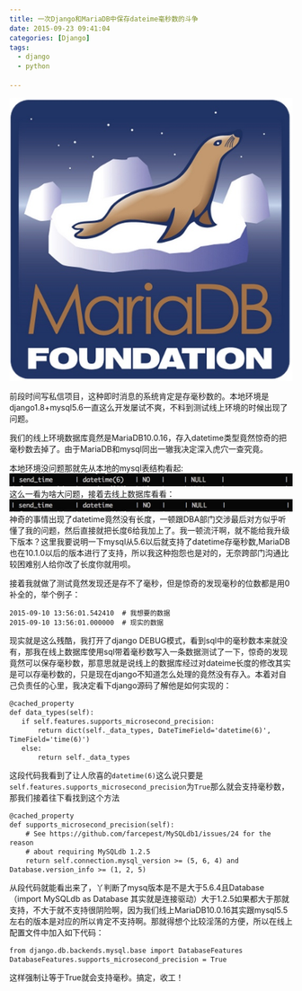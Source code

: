 ```yaml
---
title: 一次Django和MariaDB中保存dateime毫秒数的斗争
date: 2015-09-23 09:41:04
categories: [Django]
tags: 
  - django
  - python

---
```

![](/media/14429764677979.jpg)

前段时间写私信项目，这种即时消息的系统肯定是存毫秒数的。本地环境是django1.8+mysql5.6一直这么开发屡试不爽，不料到测试线上环境的时候出现了问题。

我们的线上环境数据库竟然是MariaDB10.0.16，存入datetime类型竟然惊奇的把毫秒数去掉了。由于MariaDB和mysql同出一辙我决定深入虎穴一查究竟。

本地环境没问题那就先从本地的mysql表结构看起:
![](/media/14429729316499.jpg)
这么一看为啥大问题，接着去线上数据库看看：
![](/media/14429731170336.jpg)
神奇的事情出现了datetime竟然没有长度，一顿跟DBA部门交涉最后对方似乎听懂了我的问题，然后直接就把长度6给我加上了。我一顿流汗啊，就不能给我升级下版本？这里我要说明一下mysql从5.6以后就支持了datetime存毫秒数,MariaDB也在10.1.0以后的版本进行了支持，所以我这种抱怨也是对的，无奈跨部门沟通比较困难别人给你改了长度你就用呗。

接着我就做了测试竟然发现还是存不了毫秒，但是惊奇的发现毫秒的位数都是用0补全的，举个例子：

```
2015-09-10 13:56:01.542410  # 我想要的数据
2015-09-10 13:56:01.000000  # 现实的数据
```
现实就是这么残酷，我打开了django DEBUG模式，看到sql中的毫秒数本来就没有，那我在线上数据库使用sql带着毫秒数写入一条数据测试了一下，惊奇的发现竟然可以保存毫秒数，那意思就是说线上的数据库经过对dateime长度的修改其实是可以存毫秒数的，只是现在django不知道怎么处理的竟然没有存入。本着对自己负责任的心里，我决定看下django源码了解他是如何实现的：

```
@cached_property
def data_types(self):
   if self.features.supports_microsecond_precision:
       return dict(self._data_types, DateTimeField='datetime(6)', TimeField='time(6)')
   else:
       return self._data_types
```
这段代码我看到了让人欣喜的`datetime(6)`这么说只要是`self.features.supports_microsecond_precision`为`True`那么就会支持毫秒数，那我们接着往下看找到这个方法

```
@cached_property
def supports_microsecond_precision(self):
    # See https://github.com/farcepest/MySQLdb1/issues/24 for the reason
    # about requiring MySQLdb 1.2.5
    return self.connection.mysql_version >= (5, 6, 4) and Database.version_info >= (1, 2, 5)
```
从段代码就能看出来了，丫判断了mysq版本是不是大于5.6.4且Database（import MySQLdb as Database 其实就是连接驱动）大于1.2.5如果都大于那就支持，不大于就不支持很阴险啊，因为我们线上MariaDB10.0.16其实跟mysql5.5左右的版本是对应的所以肯定不支持啊。那就得想个比较淫荡的方便，所以在线上配置文件中加入如下代码：

```
from django.db.backends.mysql.base import DatabaseFeatures
DatabaseFeatures.supports_microsecond_precision = True
```
这样强制让等于True就会支持毫秒。搞定，收工！



